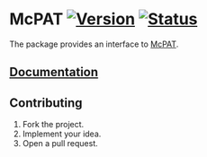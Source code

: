 # McPAT [![Version][version-img]][version-url] [![Status][status-img]][status-url]

The package provides an interface to [McPAT][1].

## [Documentation][doc]

## Contributing

1. Fork the project.
2. Implement your idea.
3. Open a pull request.

[1]: http://www.hpl.hp.com/research/mcpat

[version-img]: https://img.shields.io/crates/v/mcpat.svg
[version-url]: https://crates.io/crates/mcpat
[status-img]: https://travis-ci.org/stainless-steel/mcpat.svg?branch=master
[status-url]: https://travis-ci.org/stainless-steel/mcpat
[doc]: https://stainless-steel.github.io/mcpat
